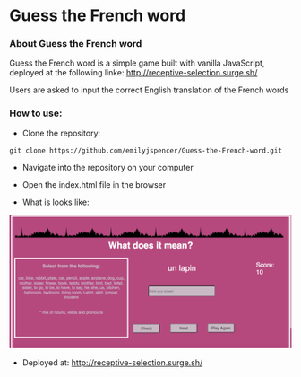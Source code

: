 # Guess the French word

### About Guess the French word

Guess the French word is a simple game built with vanilla JavaScript, deployed at the following linke:
http://receptive-selection.surge.sh/

Users are asked to input the correct English translation of the French words

### How to use:

* Clone the repository:
```
git clone https://github.com/emilyjspencer/Guess-the-French-word.git
```
* Navigate into the repository on your computer
* Open the index.html file in the browser

* What is looks like:

![game](game.png)

* Deployed at:
http://receptive-selection.surge.sh/
